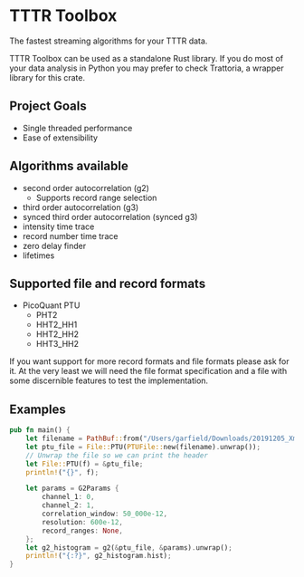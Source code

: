 # TTTR Toolbox
The fastest streaming algorithms for your TTTR data.

TTTR Toolbox can be used as a standalone Rust library. If you do most of your data
analysis in Python you may prefer to check Trattoria, a wrapper library for this
crate.

## Project Goals
- Single threaded performance
- Ease of extensibility

## Algorithms available
- second order autocorrelation (g2)
    - Supports record range selection
- third order autocorrelation (g3)
- synced third order autocorrelation (synced g3)
- intensity time trace
- record number time trace
- zero delay finder
- lifetimes

## Supported file and record formats
- PicoQuant PTU
  - PHT2
  - HHT2_HH1
  - HHT2_HH2
  - HHT3_HH2

If you want support for more record formats and file formats please ask for it.
At the very least we will need the file format specification and a file with some
discernible features to test the implementation.

## Examples
```rust
pub fn main() {
    let filename = PathBuf::from("/Users/garfield/Downloads/20191205_Xminus_0p1Ve-6_CW_HBT.ptu");
    let ptu_file = File::PTU(PTUFile::new(filename).unwrap());
    // Unwrap the file so we can print the header
    let File::PTU(f) = &ptu_file;
    println!("{}", f);

    let params = G2Params {
        channel_1: 0,
        channel_2: 1,
        correlation_window: 50_000e-12,
        resolution: 600e-12,
        record_ranges: None,
    };
    let g2_histogram = g2(&ptu_file, &params).unwrap();
    println!("{:?}", g2_histogram.hist);
}
```
